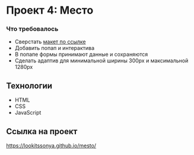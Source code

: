 # Проект 4: Место

### Что требовалось

* Сверстать [макет по ссылке](https://www.figma.com/file/StZjf8HnoeLdiXS7dYrLAh/JavaScript.-Sprint-4)
* Добавить попап и интерактива
* В попапе формы принимают данные и сохраняются
* Сделать адаптив для минимальной ширины 300px и максимальной 1280px

## Технологии

* HTML
* CSS
* JavaScript

## Ссылка на проект

https://lookitssonya.github.io/mesto/
